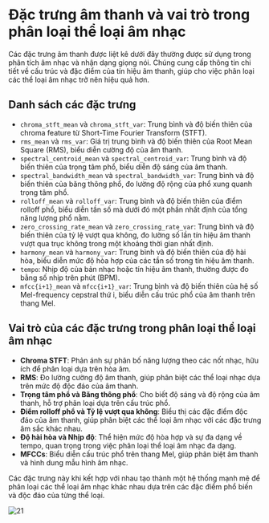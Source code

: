 # Đặc trưng âm thanh và vai trò trong phân loại thể loại âm nhạc

Các đặc trưng âm thanh được liệt kê dưới đây thường được sử dụng trong phân tích âm nhạc và nhận dạng giọng nói. Chúng cung cấp thông tin chi tiết về cấu trúc và đặc điểm của tín hiệu âm thanh, giúp cho việc phân loại các thể loại âm nhạc trở nên hiệu quả hơn.

## Danh sách các đặc trưng

- `chroma_stft_mean` và `chroma_stft_var`: Trung bình và độ biến thiên của chroma feature từ Short-Time Fourier Transform (STFT).
- `rms_mean` và `rms_var`: Giá trị trung bình và độ biến thiên của Root Mean Square (RMS), biểu diễn cường độ của âm thanh.
- `spectral_centroid_mean` và `spectral_centroid_var`: Trung bình và độ biến thiên của trọng tâm phổ, biểu diễn độ sáng của âm thanh.
- `spectral_bandwidth_mean` và `spectral_bandwidth_var`: Trung bình và độ biến thiên của băng thông phổ, đo lường độ rộng của phổ xung quanh trọng tâm phổ.
- `rolloff_mean` và `rolloff_var`: Trung bình và độ biến thiên của điểm rolloff phổ, biểu diễn tần số mà dưới đó một phần nhất định của tổng năng lượng phổ nằm.
- `zero_crossing_rate_mean` và `zero_crossing_rate_var`: Trung bình và độ biến thiên của tỷ lệ vượt qua không, đo lường số lần tín hiệu âm thanh vượt qua trục không trong một khoảng thời gian nhất định.
- `harmony_mean` và `harmony_var`: Trung bình và độ biến thiên của độ hài hòa, biểu diễn mức độ hòa hợp của các tần số trong tín hiệu âm thanh.
- `tempo`: Nhịp độ của bản nhạc hoặc tín hiệu âm thanh, thường được đo bằng số nhịp trên phút (BPM).
- `mfcc{i+1}_mean` và `mfcc{i+1}_var`: Trung bình và độ biến thiên của hệ số Mel-frequency cepstral thứ i, biểu diễn cấu trúc phổ của âm thanh trên thang Mel.

## Vai trò của các đặc trưng trong phân loại thể loại âm nhạc

- **Chroma STFT**: Phản ánh sự phân bố năng lượng theo các nốt nhạc, hữu ích để phân loại dựa trên hòa âm.
- **RMS**: Đo lường cường độ âm thanh, giúp phân biệt các thể loại nhạc dựa trên mức độ độc đáo của âm thanh.
- **Trọng tâm phổ và Băng thông phổ**: Cho biết độ sáng và độ rộng của âm thanh, hỗ trợ phân loại dựa trên cấu trúc phổ.
- **Điểm rolloff phổ và Tỷ lệ vượt qua không**: Biểu thị các đặc điểm độc đáo của âm thanh, giúp phân biệt các thể loại âm nhạc với các đặc trưng âm sắc khác nhau.
- **Độ hài hòa và Nhịp độ**: Thể hiện mức độ hòa hợp và sự đa dạng về tempo, quan trọng trong việc phân loại thể loại âm nhạc đa dạng.
- **MFCCs**: Biểu diễn cấu trúc phổ trên thang Mel, giúp phân biệt âm thanh và hình dung mẫu hình âm nhạc.

Các đặc trưng này khi kết hợp với nhau tạo thành một hệ thống mạnh mẽ để phân loại các thể loại âm nhạc khác nhau dựa trên các đặc điểm phổ biến và độc đáo của từng thể loại.





![21](https://github.com/Suharaz/Predict-Music-Genres/assets/88641157/8be6707f-b4b1-42bf-bfd9-23c60896cb2e)
